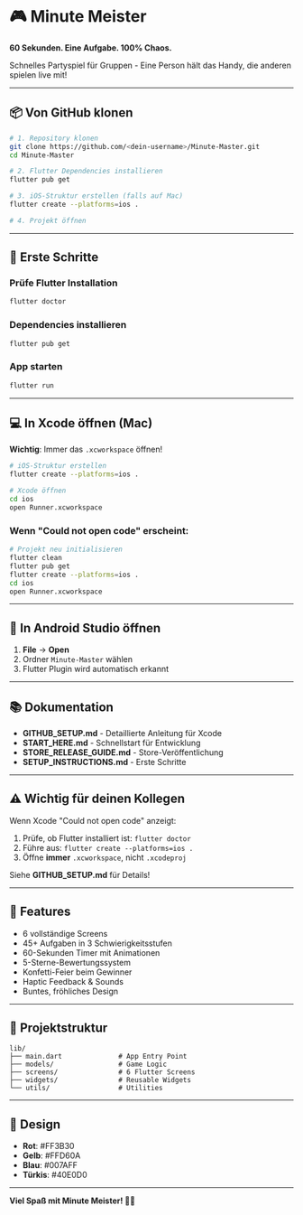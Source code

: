 # 🎮 Minute Meister

**60 Sekunden. Eine Aufgabe. 100% Chaos.**

Schnelles Partyspiel für Gruppen - Eine Person hält das Handy, die anderen spielen live mit!

---

## 📦 Von GitHub klonen

```bash
# 1. Repository klonen
git clone https://github.com/<dein-username>/Minute-Master.git
cd Minute-Master

# 2. Flutter Dependencies installieren
flutter pub get

# 3. iOS-Struktur erstellen (falls auf Mac)
flutter create --platforms=ios .

# 4. Projekt öffnen
```

---

## 🚀 Erste Schritte

### Prüfe Flutter Installation

```bash
flutter doctor
```

### Dependencies installieren

```bash
flutter pub get
```

### App starten

```bash
flutter run
```

---

## 💻 In Xcode öffnen (Mac)

**Wichtig**: Immer das `.xcworkspace` öffnen!

```bash
# iOS-Struktur erstellen
flutter create --platforms=ios .

# Xcode öffnen
cd ios
open Runner.xcworkspace
```

### Wenn "Could not open code" erscheint:

```bash
# Projekt neu initialisieren
flutter clean
flutter pub get
flutter create --platforms=ios .
cd ios
open Runner.xcworkspace
```

---

## 📱 In Android Studio öffnen

1. **File** → **Open**
2. Ordner `Minute-Master` wählen
3. Flutter Plugin wird automatisch erkannt

---

## 📚 Dokumentation

- **GITHUB_SETUP.md** - Detaillierte Anleitung für Xcode
- **START_HERE.md** - Schnellstart für Entwicklung
- **STORE_RELEASE_GUIDE.md** - Store-Veröffentlichung
- **SETUP_INSTRUCTIONS.md** - Erste Schritte

---

## ⚠️ Wichtig für deinen Kollegen

Wenn Xcode "Could not open code" anzeigt:

1. Prüfe, ob Flutter installiert ist: `flutter doctor`
2. Führe aus: `flutter create --platforms=ios .`
3. Öffne **immer** `.xcworkspace`, nicht `.xcodeproj`

Siehe **GITHUB_SETUP.md** für Details!

---

## 🎯 Features

- 6 vollständige Screens
- 45+ Aufgaben in 3 Schwierigkeitsstufen
- 60-Sekunden Timer mit Animationen
- 5-Sterne-Bewertungssystem
- Konfetti-Feier beim Gewinner
- Haptic Feedback & Sounds
- Buntes, fröhliches Design

---

## 📄 Projektstruktur

```
lib/
├── main.dart              # App Entry Point
├── models/                # Game Logic
├── screens/               # 6 Flutter Screens
├── widgets/               # Reusable Widgets
└── utils/                 # Utilities
```

---

## 🎨 Design

- **Rot**: #FF3B30
- **Gelb**: #FFD60A
- **Blau**: #007AFF
- **Türkis**: #40E0D0

---

**Viel Spaß mit Minute Meister! 🎉👑**
